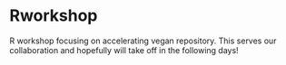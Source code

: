 Rworkshop
=========

R workshop focusing on accelerating vegan repository. This serves our collaboration and hopefully will take off in the following days!
